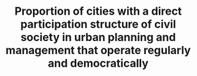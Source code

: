 ---
title: >-
  Proportion  of  cities  with  a  direct  participation  structure  of  civil  society  in  urban  planning  and  management  that  operate  regularly  and  democratically
permalink: /11-3-2/
sdg_goal: 11
layout: indicator
indicator: 11.3.2
indicator_variable: null
graph: null
graph_type_description: null
graph_status_notes: unk
variable_description: null
variable_notes: null
un_designated_tier: '3'
un_custodial_agency: UN  Habitat
target_id: '11.3'
has_metadata: false
goal_meta_link: 'http://unstats.un.org/sdgs/files/metadata-compilation/Metadata-Goal-11.pdf'
goal_meta_link_page: 5
indicator_name: >-
  Proportion  of  cities  with  a  direct  participation  structure  of  civil  society  in  urban  planning  and  management  that  operate  regularly  and  democratically
target: >-
  By  2030,  enhance  inclusive  and  sustainable  urbanization  and  capacity  for  participatory,  integrated  and  sustainable  human  settlement  planning  and  management  in  all  countries.
source_title: null
source_notes: null
published: true  
---